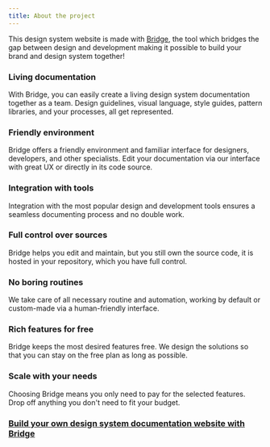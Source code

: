 ```yaml
---
title: About the project
---
```


This design system website is made with [Bridge](http://bridgetool.io/), the tool which bridges the
gap between design and development making it possible to build your brand and design system together!

### Living documentation
With Bridge, you can easily create a living design system documentation together as a team. Design guidelines, visual language, style guides, pattern libraries, and your processes, all get represented.

### Friendly environment
Bridge offers a friendly environment and familiar interface for designers, developers, and other specialists. Edit your documentation via our interface with great UX or directly in its code source.

### Integration with tools
Integration with the most popular design and development tools ensures a seamless documenting process and no double work.

### Full control over sources
Bridge helps you edit and maintain, but you still own the source code, it is hosted in your repository, which you have full control.

### No boring routines
We take care of all necessary routine and automation, working by default or custom-made via a human-friendly interface.

### Rich features for free
Bridge keeps the most desired features free. We design the solutions so that you can stay on the free plan as long as possible.

### Scale with your needs
Choosing Bridge means you only need to pay for the selected features. Drop off anything you don't need to fit your budget.

### [Build your own design system documentation website with Bridge](http://bridgetool.io/)